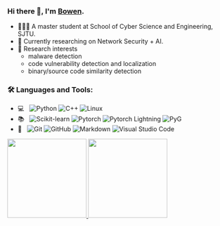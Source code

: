 ### Hi there 👋, I'm [Bowen](https://github.com/Bowen-n).
- 🧑🏻‍💻 A master student at School of Cyber Science and Engineering, SJTU.
- 🌱 Currently researching on Network Security + AI.
- 🌟 Research interests
  - malware detection
  - code vulnerability detection and localization
  - binary/source code similarity detection

### 🛠️ Languages and Tools:

- 💻 &nbsp; ![Python](https://img.shields.io/badge/-Python-333333?style=flat&logo=python) ![C++](https://img.shields.io/badge/-C++-333333?style=flat&logo=C%2B%2B&logoColor=00599C) ![Linux](https://img.shields.io/badge/-Linux-333333?style=flat&logo=Linux&logoColor=FCC624)
- 📚 &nbsp; ![Scikit-learn](https://img.shields.io/badge/-scikit_learn-333333?style=flat&logo=scikit-learn) ![Pytorch](https://img.shields.io/badge/-Pytorch-333333?style=flat&logo=pytorch) ![Pytorch Lightning](https://img.shields.io/badge/-Pytorch_Lightning-333333?style=flat&logo=pytorch-lightning&logoColor=7032DE) ![PyG](https://img.shields.io/badge/-PyG-333333?style=flat&logo=pyg)
- 🔧 &nbsp; ![Git](https://img.shields.io/badge/-Git-333333?style=flat&logo=git) ![GitHub](https://img.shields.io/badge/-GitHub-333333?style=flat&logo=github) ![Markdown](https://img.shields.io/badge/-Markdown-333333?style=flat&logo=markdown) ![Visual Studio Code](https://img.shields.io/badge/-Visual%20Studio%20Code-333333?style=flat&logo=visual-studio-code&logoColor=007ACC)


<a href="https://github.com/Bowen-n">
  <img height="180em" src="https://github-readme-stats.vercel.app/api?username=bowen-n&theme=buefy&show_icons=true" />
  <img height="180em" src="https://github-readme-stats.vercel.app/api/top-langs/?username=bowen-n&theme=buefy&layout=compact" />
</a>
